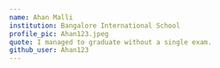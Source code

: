 ```yaml
---
name: Ahan Malli
institution: Bangalore International School
profile_pic: Ahan123.jpeg
quote: I managed to graduate without a single exam.
github_user: Ahan123
---
```

